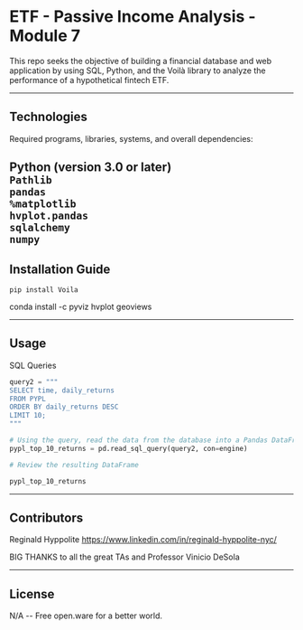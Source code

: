 # ETF - Passive Income Analysis - Module 7
This repo seeks the objective of building a financial database and web application by using SQL, Python, and the Voilà library to analyze the performance of a hypothetical fintech ETF.

---

## Technologies

Required programs, libraries, systems, and overall dependencies:

Python (version 3.0 or later)
<br>
`Pathlib`
<br>
`pandas`
<br>
`%matplotlib`
<br>
`hvplot.pandas`
<br>
`sqlalchemy`
<br>
`numpy`
---

## Installation Guide

`pip install Voila`

conda install -c pyviz hvplot geoviews

---

## Usage

SQL Queries

```python
query2 = """
SELECT time, daily_returns
FROM PYPL
ORDER BY daily_returns DESC
LIMIT 10;
"""

# Using the query, read the data from the database into a Pandas DataFrame
pypl_top_10_returns = pd.read_sql_query(query2, con=engine)

# Review the resulting DataFrame

pypl_top_10_returns
```

---

## Contributors

Reginald Hyppolite
https://www.linkedin.com/in/reginald-hyppolite-nyc/

BIG THANKS to all the great TAs and Professor Vinicio DeSola

---

## License

N/A -- Free open.ware for a better world.